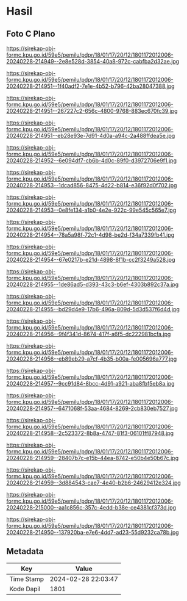 # Hasil

## Foto C Plano

https://sirekap-obj-formc.kpu.go.id/59e5/pemilu/pdpr/18/01/17/20/12/1801172012006-20240228-214949--2e8e528d-3854-40a8-972c-cabfba2d32ae.jpg

https://sirekap-obj-formc.kpu.go.id/59e5/pemilu/pdpr/18/01/17/20/12/1801172012006-20240228-214951--1f40adf2-7e1e-4b52-b796-42ba28047388.jpg

https://sirekap-obj-formc.kpu.go.id/59e5/pemilu/pdpr/18/01/17/20/12/1801172012006-20240228-214951--267227c2-656c-4800-9768-883ec670fc39.jpg

https://sirekap-obj-formc.kpu.go.id/59e5/pemilu/pdpr/18/01/17/20/12/1801172012006-20240228-214951--eb28e93e-7d91-4d0a-a94c-2a488ffdea5e.jpg

https://sirekap-obj-formc.kpu.go.id/59e5/pemilu/pdpr/18/01/17/20/12/1801172012006-20240228-214952--6e094df7-cb6b-4d0c-89f0-d3972706e9f1.jpg

https://sirekap-obj-formc.kpu.go.id/59e5/pemilu/pdpr/18/01/17/20/12/1801172012006-20240228-214953--1dcad856-8475-4d22-b814-e36f92d0f702.jpg

https://sirekap-obj-formc.kpu.go.id/59e5/pemilu/pdpr/18/01/17/20/12/1801172012006-20240228-214953--0e8fe134-a1b0-4e2e-922c-99e545c565e7.jpg

https://sirekap-obj-formc.kpu.go.id/59e5/pemilu/pdpr/18/01/17/20/12/1801172012006-20240228-214954--78a5a98f-72c1-4d98-be2d-f34a7339fb41.jpg

https://sirekap-obj-formc.kpu.go.id/59e5/pemilu/pdpr/18/01/17/20/12/1801172012006-20240228-214954--67e0217b-e21d-4898-8f1b-cc2f3249a528.jpg

https://sirekap-obj-formc.kpu.go.id/59e5/pemilu/pdpr/18/01/17/20/12/1801172012006-20240228-214955--1de86ad5-d393-43c3-b6ef-4303b892c37a.jpg

https://sirekap-obj-formc.kpu.go.id/59e5/pemilu/pdpr/18/01/17/20/12/1801172012006-20240228-214955--bd29d4e9-17b6-496a-809d-5d3d537f6d4d.jpg

https://sirekap-obj-formc.kpu.go.id/59e5/pemilu/pdpr/18/01/17/20/12/1801172012006-20240228-214956--9f4f341d-8674-417f-a6f5-dc222981bcfa.jpg

https://sirekap-obj-formc.kpu.go.id/59e5/pemilu/pdpr/18/01/17/20/12/1801172012006-20240228-214956--eb89eb29-a7cf-4b35-b00a-fe005696a777.jpg

https://sirekap-obj-formc.kpu.go.id/59e5/pemilu/pdpr/18/01/17/20/12/1801172012006-20240228-214957--9cc91d84-8bcc-4d91-a921-aba8fbf5eb8a.jpg

https://sirekap-obj-formc.kpu.go.id/59e5/pemilu/pdpr/18/01/17/20/12/1801172012006-20240228-214957--6471068f-53aa-4684-8269-2cb830eb7527.jpg

https://sirekap-obj-formc.kpu.go.id/59e5/pemilu/pdpr/18/01/17/20/12/1801172012006-20240228-214958--2c523372-8b8a-4747-81f3-06101ff87948.jpg

https://sirekap-obj-formc.kpu.go.id/59e5/pemilu/pdpr/18/01/17/20/12/1801172012006-20240228-214959--28407b7c-e15b-44ea-8742-e50b4e50b67c.jpg

https://sirekap-obj-formc.kpu.go.id/59e5/pemilu/pdpr/18/01/17/20/12/1801172012006-20240228-214959--3d884543-cae7-4e40-b2b6-24629412e324.jpg

https://sirekap-obj-formc.kpu.go.id/59e5/pemilu/pdpr/18/01/17/20/12/1801172012006-20240228-215000--aa1c856c-357c-4edd-b38e-ce4381cf373d.jpg

https://sirekap-obj-formc.kpu.go.id/59e5/pemilu/pdpr/18/01/17/20/12/1801172012006-20240228-214950--137920ba-e7e6-4dd7-ad23-55d9232ca78b.jpg


## Metadata

| Key        | Value               |
| ---------- | ------------------- |
| Time Stamp | 2024-02-28 22:03:47 |
| Kode Dapil | 1801                |



